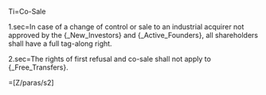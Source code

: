 Ti=Co-Sale

1.sec=In case of a change of control or sale to an industrial acquirer not approved by the {_New_Investors} and {_Active_Founders}, all shareholders shall have a full tag-along right.

2.sec=The rights of first refusal and co-sale shall not apply to {_Free_Transfers}.

=[Z/paras/s2]
